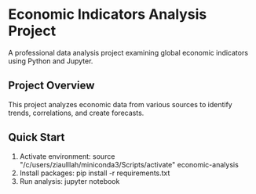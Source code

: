 # Economic Indicators Analysis Project

A professional data analysis project examining global economic indicators using Python and Jupyter.

## Project Overview
This project analyzes economic data from various sources to identify trends, correlations, and create forecasts.

## Quick Start
1. Activate environment: source "/c/users/ziaulllah/miniconda3/Scripts/activate" economic-analysis
2. Install packages: pip install -r requirements.txt
3. Run analysis: jupyter notebook
